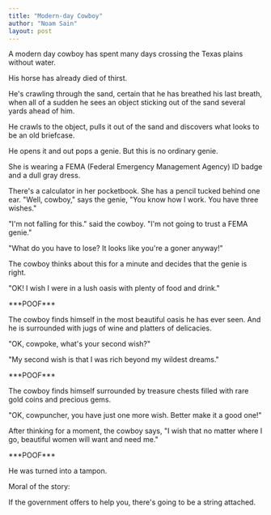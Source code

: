 ```yaml
---
title: "Modern-day Cowboy"
author: "Noam Sain"
layout: post
---
```


A modern day cowboy has spent many days crossing the Texas plains without water.

His horse has already died of thirst.

He's crawling through the sand, certain that he has breathed his last breath, when all of a sudden he sees an object sticking out of the sand several yards ahead of him.

He crawls to the object, pulls it out of the sand and discovers what looks to be an old briefcase.

He opens it and out pops a genie. But this is no ordinary genie.

She is wearing a FEMA (Federal Emergency Management Agency) ID badge and a dull gray dress.

There's a calculator in her pocketbook. She has a pencil tucked behind one ear. "Well, cowboy," says the genie, "You know how I work. You have three wishes."

"I'm not falling for this." said the cowboy. "I'm not going to trust a FEMA genie."

"What do you have to lose? It looks like you're a goner anyway!"

The cowboy thinks about this for a minute and decides that the genie is right.

"OK! I wish I were in a lush oasis with plenty of food and drink."

\*\*\*POOF\*\*\*

The cowboy finds himself in the most beautiful oasis he has ever seen. And he is surrounded with jugs of wine and platters of delicacies.

"OK, cowpoke, what's your second wish?"

"My second wish is that I was rich beyond my wildest dreams."

\*\*\*POOF\*\*\*

The cowboy finds himself surrounded by treasure chests filled with rare gold coins and precious gems.

"OK, cowpuncher, you have just one more wish. Better make it a good one!"

After thinking for a moment, the cowboy says, "I wish that no matter where I go, beautiful women will want and need me."

\*\*\*POOF\*\*\*

He was turned into a tampon.

Moral of the story:

If the government offers to help you, there's going to be a string attached.